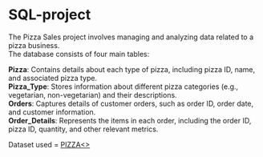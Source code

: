 # SQL-project
The Pizza Sales project involves managing and analyzing data related to a pizza business.<br>
The database consists of four main tables:<br>

<b>Pizza</b>: Contains details about each type of pizza, including pizza ID, name, and associated pizza type.<br>
<b>Pizza_Type</b>: Stores information about different pizza categories (e.g., vegetarian, non-vegetarian) and their descriptions.<br>
<b>Orders</b>: Captures details of customer orders, such as order ID, order date, and customer information.<br>
<b>Order_Details</b>: Represents the items in each order, including the order ID, pizza ID, quantity, and other relevant metrics.<br>

Dataset used = <a href =https://github.com/Pavan-0156/SQL-project/blob/main/pizza_sales.zip> PIZZA<>
